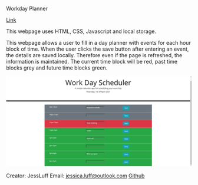 Workday Planner

[Link](https://jessluff.github.io/day-planner/)

This webpage uses HTML, CSS, Javascript and local storage.

This webpage allows a user to fill in a day planner with events for each hour block of time.
When the user clicks the save button after entering an event, the details are saved locally.
Therefore even if the page is refreshed, the information is maintained.
The current time block will be red, past time blocks grey and future time blocks green.

![Screenshot](Screenshot.png)

Creator: JessLuff
Email: jessica.luff@outlook.com
[Github](https://github.com/JessLuff)
